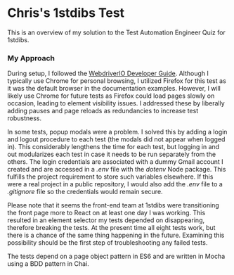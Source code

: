 # Chris's 1stdibs Test  

This is an overview of my solution to the Test Automation Engineer Quiz for 1stdibs.
  
### My Approach  
  
During setup, I followed the [WebdriverIO Developer Guide](http://webdriver.io/guide.html). Although I typically use Chrome for personal browsing, I utilized Firefox for this test as it was the default browser in the documentation examples. However, I will likely use Chrome for future tests as Firefox could load pages slowly on occasion, leading to element visibility issues. I addressed these by liberally adding pauses and page reloads as redundancies to increase test robustness.  
  
In some tests, popup modals were a problem. I solved this by adding a login and logout procedure to each test (the modals did not appear when logged in). This considerably lengthens the time for each test, but logging in and out modularizes each test in case it needs to be run separately from the others. The login credentials are associated with a dummy Gmail account I created and are accessed in a *.env* file with the *dotenv* Node package. This fulfills the project requirement to store such variables elsewhere. If this were a real project in a public repository, I would also add the *.env* file to a *.gitignore* file so the credentials would remain secure. 
  
Please note that it seems the front-end team at 1stdibs were transitioning the front page more to React on at least one day I was working. This resulted in an element selector my tests depended on disappearing, therefore breaking the tests. At the present time all eight tests work, but there is a chance of the same thing happening in the future. Examining this possibility should be the first step of troubleshooting any failed tests.  
  
The tests depend on a page object pattern in ES6 and are written in Mocha using a BDD pattern in Chai.  

<!-- If you have any questions, please let me know and I will address the matter immediately. Thank you for this opportunity! -->
